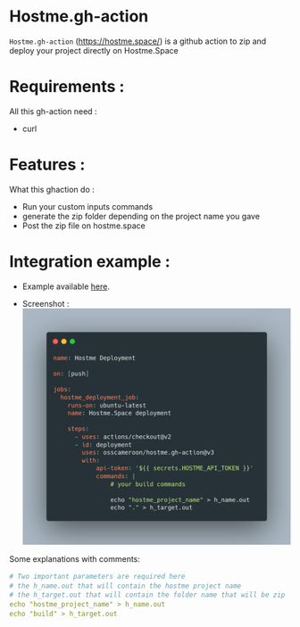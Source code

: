 # Hostme.gh-action

`Hostme.gh-action` (https://hostme.space/) is a github action to zip and deploy your project directly on Hostme.Space


# Requirements :

All this gh-action need :
 - curl

# Features :

What this ghaction do :
 - Run your custom inputs commands
 - generate the zip folder depending on the project name you gave
 - Post the zip file on hostme.space

# Integration example :

- Example available [here](https://github.com/osscameroon/hostme.gh-action.example).

- Screenshot :
![screenshot](./screen.png)


Some explanations with comments:
```yaml
# Two important parameters are required here
# the h_name.out that will contain the hostme project name
# the h_target.out that will contain the folder name that will be zip
echo "hostme_project_name" > h_name.out
echo "build" > h_target.out
```

